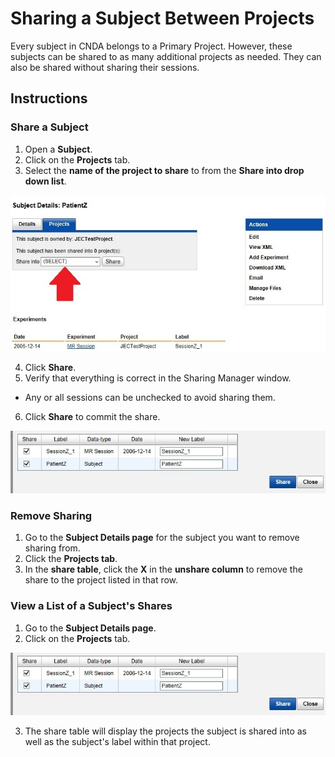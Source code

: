 # Sharing a Subject Between Projects

Every subject in CNDA belongs to a Primary Project. However, these subjects can be shared to as many additional projects as needed. They can also be shared without sharing their sessions.

## Instructions

### Share a Subject
1. Open a **Subject**.
2. Click on the **Projects** tab.
3. Select the **name of the project to share** to from the **Share into drop down list**.

![share drop down](images/ShareSubBetweenProj1.jpg)

4. Click **Share**.
5. Verify that everything is correct in the Sharing Manager window.
  - Any or all sessions can be unchecked to avoid sharing them.
6. Click **Share** to commit the share.

![share button](images/ShareSubBetweenProj2.jpg)

### Remove Sharing
1. Go to the **Subject Details page** for the subject you want to remove sharing from.
2. Click the **Projects tab**.
3. In the **share table**, click the **X** in the **unshare column** to remove the share to the project listed in that row.

### View a List of a Subject's Shares
1. Go to the **Subject Details page**.
2. Click on the **Projects** tab.

![projects tab](images/ShareSubBetweenProj2.jpg)

3. The share table will display the projects the subject is shared into as well as the subject's label within that project.
